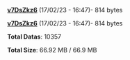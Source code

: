 [**v7DsZkz6**](/data/v7DsZkz6.txt) (17/02/23 - 16:47)- 814 bytes

[**v7DsZkz6**](/data/v7DsZkz6.txt) (17/02/23 - 16:47)- 814 bytes

**Total Datas**: 10357

**Total Size**: 66.92 MB / 66.9 MB